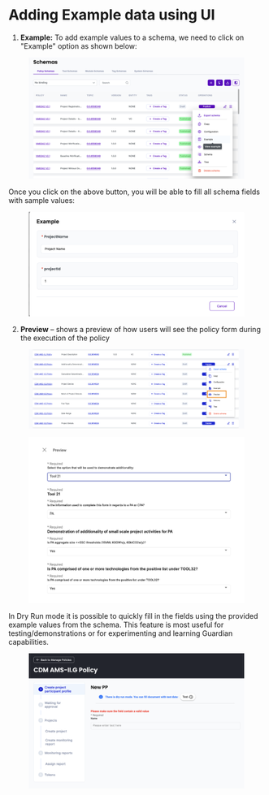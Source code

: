 # Adding Example data using UI

1. **Example:** To add example values to a schema, we need to click on "Example" option as shown below:

<figure><img src="../../../../.gitbook/assets/image (432).png" alt=""><figcaption></figcaption></figure>

Once you click on the above button, you will be able to fill all schema fields with sample values:

<figure><img src="../../../../.gitbook/assets/image (434).png" alt=""><figcaption></figcaption></figure>

2. **Preview** – shows a preview of how users will see the policy form during the execution of the policy

<figure><img src="../../../../.gitbook/assets/Screenshot 2024-02-27 at 11.31.00 AM.png" alt=""><figcaption></figcaption></figure>

<figure><img src="../../../../.gitbook/assets/image (1) (1) (1) (1) (1) (1) (1) (1) (1) (1) (1) (1) (1) (1) (1) (1) (1) (1) (1) (1) (1) (1) (1) (1).png" alt=""><figcaption></figcaption></figure>

In Dry Run mode it is possible to quickly fill in the fields using the provided example values from the schema. This feature is most useful for testing/demonstrations or for experimenting and learning Guardian capabilities.

<figure><img src="../../../../.gitbook/assets/image (2) (1) (1) (1) (1) (1) (1) (1) (1) (1) (1) (1) (1) (1) (1) (1) (1) (1) (1) (1) (1) (1) (1).png" alt=""><figcaption></figcaption></figure>
